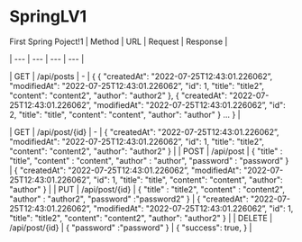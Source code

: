 # SpringLV1
First Spring Poject!1
| Method | URL | Request | Response |

| --- | --- | --- | --- |

| GET | /api/posts | - | {
{
"createdAt": "2022-07-25T12:43:01.226062”,
"modifiedAt": "2022-07-25T12:43:01.226062”,
"id": 1,
"title": "title2",
"content": "content2",
"author": "author2"
},
{
"createdAt": "2022-07-25T12:43:01.226062”,
"modifiedAt": "2022-07-25T12:43:01.226062”,
"id": 2,
"title": "title",
"content": "content",
"author": "author"
}
…
} |

| GET | /api/post/{id} | - | {
"createdAt": "2022-07-25T12:43:01.226062”,
"modifiedAt": "2022-07-25T12:43:01.226062”,
"id": 1,
"title": "title2",
"content": "content2",
"author": "author2"
} |
| POST | /api/post | {
"title" : "title",
"content" : "content",
"author" : "author",
"password" : "password"
} | {
"createdAt": "2022-07-25T12:43:01.226062”,
"modifiedAt": "2022-07-25T12:43:01.226062”,
"id": 1,
"title": "title",
"content": "content",
"author": "author"
} |
| PUT | /api/post/{id} | {
"title" : "title2",
"content" : "content2",
"author" : "author2",
"password" :"password2"
} | {
"createdAt": "2022-07-25T12:43:01.226062”,
"modifiedAt": "2022-07-25T12:43:01.226062”,
"id": 1,
"title": "title2",
"content": "content2",
"author": "author2"
} |
| DELETE | /api/post/{id} | {
"password" :"password"
} | {
"success": true,
} |
